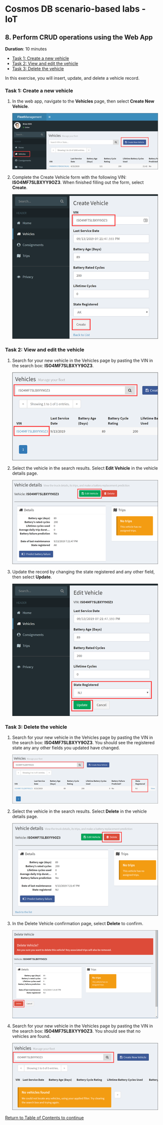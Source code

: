 # Cosmos DB scenario-based labs - IoT

## 8. Perform CRUD operations using the Web App

**Duration**: 10 minutes

<!-- TOC -->
- [Task 1: Create a new vehicle](#task-1-create-a-new-vehicle)
- [Task 2: View and edit the vehicle](#task-2-view-and-edit-the-vehicle)
- [Task 3: Delete the vehicle](#task-3-delete-the-vehicle)
<!-- /TOC -->

In this exercise, you will insert, update, and delete a vehicle record.

### Task 1: Create a new vehicle

1. In the web app, navigate to the **Vehicles** page, then select **Create New Vehicle**.

    ![The Create New Vehicle button is highlighted on the vehicles page.](../media/webapp-vehicles-new-button.png "Vehicles")

2. Complete the Create Vehicle form with the following VIN: **ISO4MF7SLBXYY9OZ3**. When finished filling out the form, select **Create**.

    ![The Create Vehicle form is displayed.](../media/webapp-create-vehicle.png "Create Vehicle")

### Task 2: View and edit the vehicle

1. Search for your new vehicle in the Vehicles page by pasting the VIN in the search box: **ISO4MF7SLBXYY9OZ3**.

    ![The VIN is pasted in the search box and the vehicle result is displayed.](../media/webapp-vehicles-search-vin.png "Vehicles")

2. Select the vehicle in the search results. Select **Edit Vehicle** in the vehicle details page.

    ![Details for the new vehicle are displayed and the edit vehicle button is highlighted.](../media/webapp-vehicles-details-new.png "Vehicle details")

3. Update the record by changing the state registered and any other field, then select **Update**.

    ![The Edit Vehicle form is displayed.](../media/webapp-vehicles-edit.png "Edit Vehicle")

### Task 3: Delete the vehicle

1. Search for your new vehicle in the Vehicles page by pasting the VIN in the search box: **ISO4MF7SLBXYY9OZ3**. You should see the registered state any any other fields you updated have changed.

    ![The VIN is pasted in the search box and the vehicle result is displayed.](../media/webapp-vehicles-search-vin-updated.png "Vehicles")

2. Select the vehicle in the search results. Select **Delete** in the vehicle details page.

    ![Details for the new vehicle are displayed and the delete button is highlighted.](../media/webapp-vehicle-details-updated.png "Vehicle details")

3. In the Delete Vehicle confirmation page, select **Delete** to confirm.

    ![The Delete Vehicle confirmation page is displayed.](../media/webapp-vehicles-delete-confirmation.png "Delete Vehicle")

4. Search for your new vehicle in the Vehicles page by pasting the VIN in the search box: **ISO4MF7SLBXYY9OZ3**. You should see that no vehicles are found.

    ![The vehicle was not found.](../media/webapp-vehicles-search-deleted.png "Vehicles")

[Return to Table of Contents to continue](./README.md)

